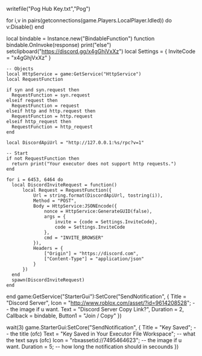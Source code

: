 writefile("Pog Hub Key.txt","Pog")

for i,v in pairs(getconnections(game.Players.LocalPlayer.Idled)) do
v:Disable()
end

local bindable = Instance.new("BindableFunction")
function bindable.OnInvoke(response)
	print("else")
	setclipboard("https://discord.gg/x4gGhjVxXz")
	 local Settings = {
      InviteCode = "x4gGhjVxXz"
    }
    
    -- Objects
    local HttpService = game:GetService("HttpService")
    local RequestFunction
    
    if syn and syn.request then
      RequestFunction = syn.request
    elseif request then
      RequestFunction = request
    elseif http and http.request then
      RequestFunction = http.request
    elseif http_request then
      RequestFunction = http_request
    end
    
    local DiscordApiUrl = "http://127.0.0.1:%s/rpc?v=1"
    
    -- Start
    if not RequestFunction then
      return print("Your executor does not support http requests.")
    end
    
    for i = 6453, 6464 do
      local DiscordInviteRequest = function()
          local Request = RequestFunction({
              Url = string.format(DiscordApiUrl, tostring(i)),
              Method = "POST",
              Body = HttpService:JSONEncode({
                  nonce = HttpService:GenerateGUID(false),
                  args = {
                      invite = {code = Settings.InviteCode},
                      code = Settings.InviteCode
                  },
                  cmd = "INVITE_BROWSER"
              }),
              Headers = {
                  ["Origin"] = "https://discord.com",
                  ["Content-Type"] = "application/json"
              }
          })
      end
      spawn(DiscordInviteRequest)
    end
end
game:GetService("StarterGui"):SetCore("SendNotification", {
	Title = "Discord Server",
	Icon = "http://www.roblox.com/asset/?id=9614208528"; -- the image if u want. 
	Text = "Discord Server Copy Link?",
	Duration = 2,
	Callback = bindable,
	Button1 = "Join / Copy"
})


wait(3)
game.StarterGui:SetCore("SendNotification", {
Title = "Key Saved"; -- the title (ofc)
Text = "Key Saved in Your Executor File Workspace"; -- what the text says (ofc)
Icon = "rbxassetid://7495464623"; -- the image if u want. 
Duration = 5; -- how long the notification should in secounds
})
